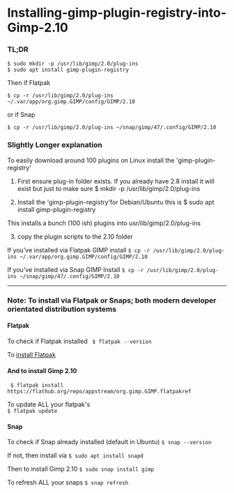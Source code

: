 # Installing-gimp-plugin-registry-into-Gimp-2.10

### TL;DR
```
$ sudo mkdir -p /usr/lib/gimp/2.0/plug-ins
$ sudo apt install gimp-plugin-registry
```
Then if Flatpak

```$ cp -r /usr/lib/gimp/2.0/plug-ins ~/.var/app/org.gimp.GIMP/config/GIMP/2.10```

or if Snap

```$ cp -r /usr/lib/gimp/2.0/plug-ins ~/snap/gimp/47/.config/GIMP/2.10```



### Slightly Longer explanation

To easily download around 100 plugins on Linux install the 'gimp-plugin-registry' 

1) First ensure plug-in folder exists. If you already have 2.8 install it will exist but just to make sure
$ mkdir -p /usr/lib/gimp/2.0/plug-ins


2) Install the 'gimp-plugin-registry'for Debian/Ubuntu this is
$ sudo apt install gimp-plugin-registry

This installs a bunch (100 ish) plugins into usr/lib/gimp/2.0/plug-ins

3)  copy the plugin scripts to the 2.10 folder 

If you've installed via Flatpak GIMP install
```$ cp -r /usr/lib/gimp/2.0/plug-ins ~/.var/app/org.gimp.GIMP/config/GIMP/2.10```

If you've installed via Snap GIMP Install
```$ cp -r /usr/lib/gimp/2.0/plug-ins ~/snap/gimp/47/.config/GIMP/2.10```

---

### Note: To install via Flatpak or Snaps; both modern developer orientated distribution systems

#### Flatpak
To check if Flatpak installed
``` $ flatpak --version```

To [install Flatpak](https://flatpak.org/setup/)

#### And to install Gimp 2.10
``` $ flatpak install https://flathub.org/repo/appstream/org.gimp.GIMP.flatpakref```

To update ALL your flatpak's   
```$ flatpak update```

#### Snap
To check if Snap already installed (default in Ubuntu)
```$ snap --version```

If not, then install via
```$ sudo apt install snapd```

Then to install Gimp 2.10
```$ sudo snap install gimp```

To refresh ALL your snaps 
```$ snap refresh```
